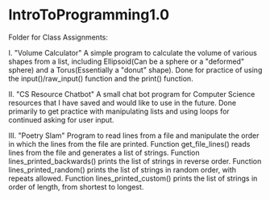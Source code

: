 # IntroToProgramming1.0
Folder for Class Assignments:

I. "Volume Calculator"
A simple program to calculate the volume of various shapes from a list,
including Ellipsoid(Can be a sphere or a "deformed" sphere) and a Torus(Essentially a "donut" shape).
Done for practice of using the input()/raw_input() function and the print() function. 

II. "CS Resource Chatbot"
A small chat bot program for Computer Science resources that I have saved and would like to use in the future.
Done primarily to get practice with manipulating lists and using loops for continued asking for user input. 

III. "Poetry Slam"
Program to read lines from a file and manipulate the order in which the lines from the file are printed.
Function get_file_lines() reads lines from the file and generates a list of strings. 
Function lines_printed_backwards() prints the list of strings in reverse order.
Function lines_printed_random() prints the list of strings in random order, with repeats allowed.
Function lines_printed_custom() prints the list of strings in order of length, from shortest to longest.

